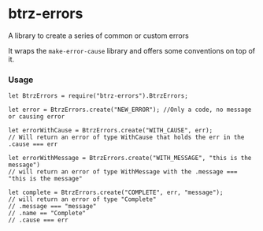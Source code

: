# btrz-errors

A library to create a series of common or custom errors

It wraps the `make-error-cause` library and offers some conventions on top of it.

### Usage

    let BtrzErrors = require("btrz-errors").BtrzErrors;

    let error = BtrzErrors.create("NEW_ERROR"); //Only a code, no message or causing error

    let errorWithCause = BtrzErrors.create("WITH_CAUSE", err);
    // Will return an error of type WithCause that holds the err in the .cause === err

    let errorWithMessage = BtrzErrors.create("WITH_MESSAGE", "this is the message")
    // will return an error of type WithMessage with the .message === "this is the message"

    let complete = BtrzErrors.create("COMPLETE", err, "message");
    // will return an error of type "Complete"
    // .message === "message"
    // .name == "Complete"
    // .cause === err
